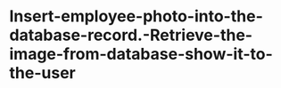 # Insert-employee-photo-into-the-database-record.-Retrieve-the-image-from-database-show-it-to-the-user